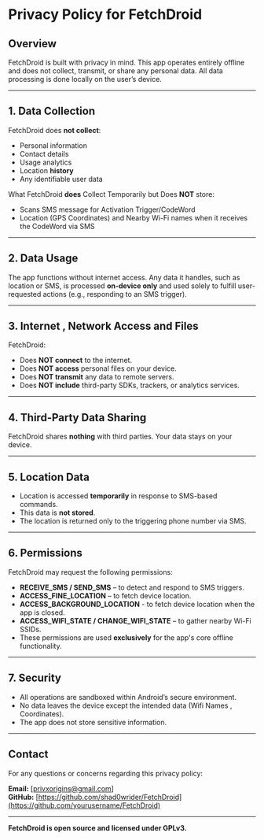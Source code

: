 # Privacy Policy for FetchDroid
## Overview

FetchDroid is built with privacy in mind. This app operates entirely offline and does not collect, transmit, or share any personal data. All data processing is done locally on the user’s device.

---

## 1. Data Collection

FetchDroid does **not collect**:
- Personal information
- Contact details
- Usage analytics
- Location **history**
- Any identifiable user data

What FetchDroid **does** Collect Temporarily but Does **NOT** store:
- Scans SMS message for Activation Trigger/CodeWord
- Location (GPS Coordinates) and Nearby Wi-Fi names when it receives the CodeWord via SMS

---

## 2. Data Usage

The app functions without internet access. Any data it handles, such as location or SMS, is processed **on-device only** and used solely to fulfill user-requested actions (e.g., responding to an SMS trigger).

---

## 3. Internet , Network Access and Files

FetchDroid:
- Does **NOT connect** to the internet.
- Does **NOT access** personal files on your device.
- Does **NOT transmit** any data to remote servers.
- Does **NOT include** third-party SDKs, trackers, or analytics services.

---

## 4. Third-Party Data Sharing

FetchDroid shares **nothing** with third parties. Your data stays on your device.

---

## 5. Location Data

- Location is accessed **temporarily** in response to SMS-based commands.
- This data is **not stored**.
- The location is returned only to the triggering phone number via SMS.

---

## 6. Permissions

FetchDroid may request the following permissions:
- **RECEIVE_SMS / SEND_SMS** – to detect and respond to SMS triggers.
- **ACCESS_FINE_LOCATION** – to fetch device location.
- **ACCESS_BACKGROUND_LOCATION** - to fetch device location when the app is closed.
- **ACCESS_WIFI_STATE / CHANGE_WIFI_STATE** – to gather nearby Wi-Fi SSIDs.
- These permissions are used **exclusively** for the app's core offline functionality.

---

## 7. Security

- All operations are sandboxed within Android’s secure environment.
- No data leaves the device except the intended data (Wifi Names , Coordinates).
- The app does not store sensitive information.

---

## Contact

For any questions or concerns regarding this privacy policy:

**Email:** [privxorigins@gmail.com]  
**GitHub:** [https://github.com/shad0wrider/FetchDroid](https://github.com/yourusername/FetchDroid)

---

**FetchDroid is open source and licensed under GPLv3.**
